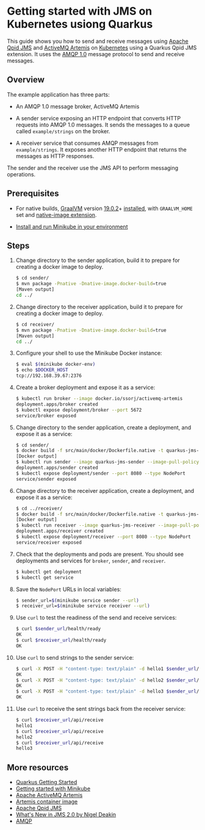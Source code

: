 # Getting started with JMS on Kubernetes usiong Quarkus

This guide shows you how to send and receive messages using [Apache
Qpid JMS](http://qpid.apache.org/components/jms/index.html) and
[ActiveMQ Artemis](https://activemq.apache.org/artemis/index.html) on
[Kubernetes](https://kubernetes.io/) using a Quarkus Qpid JMS extension.
It uses the [AMQP 1.0](http://www.amqp.org/) message protocol to send
and receive messages.

## Overview

The example application has three parts:

* An AMQP 1.0 message broker, ActiveMQ Artemis

* A sender service exposing an HTTP endpoint that converts HTTP
  requests into AMQP 1.0 messages.  It sends the messages to a queue
  called `example/strings` on the broker.

* A receiver service that consumes AMQP messages from
  `example/strings`.  It exposes another HTTP endpoint that returns
  the messages as HTTP responses.

The sender and the receiver use the JMS API to perform messaging
operations.

## Prerequisites

* For native builds, [GraalVM](https://www.graalvm.org/) version [19.0.2](https://github.com/oracle/graal/releases/tag/vm-19.0.2)+ [installed](https://www.graalvm.org/docs/getting-started), with `GRAALVM_HOME` set and [native-image extension](https://www.graalvm.org/docs/reference-manual/aot-compilation/).

* [Install and run Minikube in your
  environment](https://kubernetes.io/docs/setup/minikube/)

## Steps

1. Change directory to the sender application, build it to prepare for 
   creating a docker image to deploy.

   ```bash
   $ cd sender/
   $ mvn package -Pnative -Dnative-image.docker-build=true
   [Maven output]
   cd ../
   ```

1. Change directory to the receiver application, build it to prepare for 
   creating a docker image to deploy.

   ```bash
   $ cd receiver/
   $ mvn package -Pnative -Dnative-image.docker-build=true
   [Maven output]
   cd ../
   ```

1. Configure your shell to use the Minikube Docker instance:

   ```bash
   $ eval $(minikube docker-env)
   $ echo $DOCKER_HOST
   tcp://192.168.39.67:2376
   ```

1. Create a broker deployment and expose it as a service:

   ```bash
   $ kubectl run broker --image docker.io/ssorj/activemq-artemis
   deployment.apps/broker created
   $ kubectl expose deployment/broker --port 5672
   service/broker exposed
   ```

1. Change directory to the sender application, create a
   deployment, and expose it as a service:

   ```bash
   $ cd sender/
   $ docker build -f src/main/docker/Dockerfile.native -t quarkus-jms-sender .
   [Docker output]
   $ kubectl run sender --image quarkus-jms-sender --image-pull-policy Never --env MESSAGING_SERVICE_HOST=broker
   deployment.apps/sender created
   $ kubectl expose deployment/sender --port 8080 --type NodePort
   service/sender exposed
   ```

1. Change directory to the receiver application, create a
   deployment, and expose it as a service:

   ```bash
   $ cd ../receiver/
   $ docker build -f src/main/docker/Dockerfile.native -t quarkus-jms-receiver .
   [Docker output]
   $ kubectl run receiver --image quarkus-jms-receiver --image-pull-policy Never --env MESSAGING_SERVICE_HOST=broker
   deployment.apps/receiver created
   $ kubectl expose deployment/receiver --port 8080 --type NodePort
   service/receiver exposed
   ```

1. Check that the deployments and pods are present.  You should see
   deployments and services for `broker`, `sender`, and `receiver`.

   ```bash
   $ kubectl get deployment
   $ kubectl get service
   ```

1. Save the `NodePort` URLs in local variables:

   ```bash
   $ sender_url=$(minikube service sender --url)
   $ receiver_url=$(minikube service receiver --url)
   ```

1. Use `curl` to test the readiness of the send and receive services:

   ```bash
   $ curl $sender_url/health/ready
   OK
   $ curl $receiver_url/health/ready
   OK
   ```

1. Use `curl` to send strings to the sender service:

   ```bash
   $ curl -X POST -H "content-type: text/plain" -d hello1 $sender_url/api/send
   OK
   $ curl -X POST -H "content-type: text/plain" -d hello2 $sender_url/api/send
   OK
   $ curl -X POST -H "content-type: text/plain" -d hello3 $sender_url/api/send
   OK
   ```

1. Use `curl` to receive the sent strings back from the receiver
   service:

   ```bash
   $ curl $receiver_url/api/receive
   hello1
   $ curl $receiver_url/api/receive
   hello2
   $ curl $receiver_url/api/receive
   hello3
   ```

## More resources

* [Quarkus Getting Started](https://quarkus.io/get-started/)
* [Getting started with Minikube](https://kubernetes.io/docs/tutorials/hello-minikube/)
* [Apache ActiveMQ Artemis](https://activemq.apache.org/artemis/)
* [Artemis container image](https://cloud.docker.com/u/ssorj/repository/docker/ssorj/activemq-artemis)
* [Apache Qpid JMS](http://qpid.apache.org/components/jms/index.html)
* [What's New in JMS 2.0 by Nigel Deakin](https://www.oracle.com/technetwork/articles/java/jms20-1947669.html)
* [AMQP](https://www.amqp.org/)
